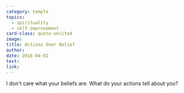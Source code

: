 ```yaml
---
category: temple
topics:
  - spirituality
  - self-improvement
card-class: quote-uncited
image:
title: Actions Over Belief
author:
date: 2016-04-02
text:  
link:
---
```

I don't care what your beliefs are. What do your actions tell about you?
